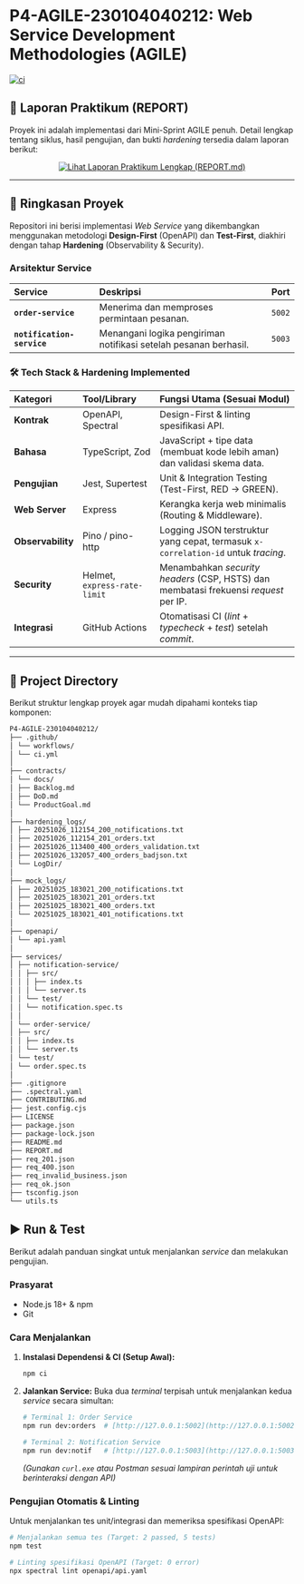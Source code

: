 # P4-AGILE-230104040212: Web Service Development Methodologies (AGILE)

[![ci](https://github.com/mkaspulanwar/P4-AGILE-230104040212/actions/workflows/ci.yml/badge.svg)](https://github.com/mkaspulanwar/P4-AGILE-230104040212/actions/workflows/ci.yml)

## 📄 Laporan Praktikum (REPORT)

Proyek ini adalah implementasi dari Mini-Sprint AGILE penuh. Detail lengkap tentang siklus, hasil pengujian, dan bukti *hardening* tersedia dalam laporan berikut:

<p align="center">
  <a href="./REPORT.md">
    <img src="https://img.shields.io/badge/Laporan%20Praktikum-REPORT.md-blue?style=for-the-badge&logo=markdown" alt="Lihat Laporan Praktikum Lengkap (REPORT.md)">
  </a>
</p>

---

## 🚀 Ringkasan Proyek

Repositori ini berisi implementasi *Web Service* yang dikembangkan menggunakan metodologi **Design-First** (OpenAPI) dan **Test-First**, diakhiri dengan tahap **Hardening** (Observability & Security).

### Arsitektur Service

| Service | Deskripsi | Port |
| :--- | :--- | :--- |
| **`order-service`** | Menerima dan memproses permintaan pesanan. | `5002` |
| **`notification-service`** | Menangani logika pengiriman notifikasi setelah pesanan berhasil. | `5003` |

### 🛠️ Tech Stack & Hardening Implemented

| Kategori | Tool/Library | Fungsi Utama (Sesuai Modul) |
| :--- | :--- | :--- |
| **Kontrak** | OpenAPI, Spectral | Design-First & linting spesifikasi API. |
| **Bahasa** | TypeScript, Zod | JavaScript + tipe data (membuat kode lebih aman) dan validasi skema data. |
| **Pengujian** | Jest, Supertest | Unit & Integration Testing (Test-First, RED $\rightarrow$ GREEN). |
| **Web Server** | Express | Kerangka kerja web minimalis (Routing & Middleware). |
| **Observability** | Pino / pino-http | Logging JSON terstruktur yang cepat, termasuk `x-correlation-id` untuk *tracing*. |
| **Security** | Helmet, `express-rate-limit` | Menambahkan *security headers* (CSP, HSTS) dan membatasi frekuensi *request* per IP. |
| **Integrasi** | GitHub Actions | Otomatisasi CI (*lint* + *typecheck* + *test*) setelah *commit*. |

---
## 📁 Project Directory
Berikut struktur lengkap proyek agar mudah dipahami konteks tiap komponen:
```bash
P4-AGILE-230104040212/
├── .github/
│ └── workflows/
│ └── ci.yml
│
├── contracts/
│ └── docs/
│ ├── Backlog.md
│ ├── DoD.md
│ └── ProductGoal.md
│
├── hardening_logs/
│ ├── 20251026_112154_200_notifications.txt
│ ├── 20251026_112154_201_orders.txt
│ ├── 20251026_113400_400_orders_validation.txt
│ ├── 20251026_132057_400_orders_badjson.txt
│ └── LogDir/
│
├── mock_logs/
│ ├── 20251025_183021_200_notifications.txt
│ ├── 20251025_183021_201_orders.txt
│ ├── 20251025_183021_400_orders.txt
│ └── 20251025_183021_401_notifications.txt
│
├── openapi/
│ └── api.yaml
│
├── services/
│ ├── notification-service/
│ │ ├── src/
│ │ │ ├── index.ts
│ │ │ └── server.ts
│ │ └── test/
│ │ └── notification.spec.ts
│ │
│ └── order-service/
│ ├── src/
│ │ ├── index.ts
│ │ └── server.ts
│ └── test/
│ └── order.spec.ts
│
├── .gitignore
├── .spectral.yaml
├── CONTRIBUTING.md
├── jest.config.cjs
├── LICENSE
├── package.json
├── package-lock.json
├── README.md
├── REPORT.md
├── req_201.json
├── req_400.json
├── req_invalid_business.json
├── req_ok.json
├── tsconfig.json
└── utils.ts
```

## ▶️ Run & Test

Berikut adalah panduan singkat untuk menjalankan *service* dan melakukan pengujian.

### Prasyarat

* Node.js 18+ & npm
* Git

### Cara Menjalankan

1.  **Instalasi Dependensi & CI (Setup Awal):**
    ```bash
    npm ci
    ```

2.  **Jalankan Service:** Buka dua *terminal* terpisah untuk menjalankan kedua *service* secara simultan:
    ```bash
    # Terminal 1: Order Service
    npm run dev:orders  # [http://127.0.0.1:5002](http://127.0.0.1:5002)

    # Terminal 2: Notification Service
    npm run dev:notif   # [http://127.0.0.1:5003](http://127.0.0.1:5003)
    ```
    *(Gunakan `curl.exe` atau Postman sesuai lampiran perintah uji untuk berinteraksi dengan API)*

### Pengujian Otomatis & Linting

Untuk menjalankan tes unit/integrasi dan memeriksa spesifikasi OpenAPI:

```bash
# Menjalankan semua tes (Target: 2 passed, 5 tests)
npm test

# Linting spesifikasi OpenAPI (Target: 0 error)
npx spectral lint openapi/api.yaml